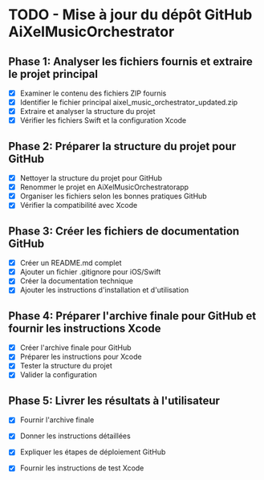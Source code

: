 # TODO - Mise à jour du dépôt GitHub AiXelMusicOrchestrator

## Phase 1: Analyser les fichiers fournis et extraire le projet principal
- [x] Examiner le contenu des fichiers ZIP fournis
- [x] Identifier le fichier principal aixel_music_orchestrator_updated.zip
- [x] Extraire et analyser la structure du projet
- [x] Vérifier les fichiers Swift et la configuration Xcode

## Phase 2: Préparer la structure du projet pour GitHub
- [x] Nettoyer la structure du projet pour GitHub
- [x] Renommer le projet en AiXelMusicOrchestratorapp
- [x] Organiser les fichiers selon les bonnes pratiques GitHub
- [x] Vérifier la compatibilité avec Xcode

## Phase 3: Créer les fichiers de documentation GitHub
- [x] Créer un README.md complet
- [x] Ajouter un fichier .gitignore pour iOS/Swift
- [x] Créer la documentation technique
- [x] Ajouter les instructions d'installation et d'utilisation

## Phase 4: Préparer l'archive finale pour GitHub et fournir les instructions Xcode
- [x] Créer l'archive finale pour GitHub
- [x] Préparer les instructions pour Xcode
- [x] Tester la structure du projet
- [x] Valider la configuration

## Phase 5: Livrer les résultats à l'utilisateur
- [x] Fournir l'archive finale
- [x] Donner les instructions détaillées
- [x] Expliquer les étapes de déploiement GitHub
- [x] Fournir les instructions de test Xcode

